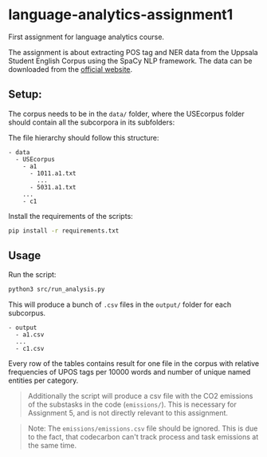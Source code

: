 # language-analytics-assignment1
First assignment for language analytics course.

The assignment is about extracting POS tag and NER data from the Uppsala Student English Corpus using the SpaCy NLP framework.
The data can be downloaded from the [official website](https://ota.bodleian.ox.ac.uk/repository/xmlui/handle/20.500.12024/2457).

## Setup:

The corpus needs to be in the `data/` folder, where the USEcorpus folder should contain all the subcorpora in its subfolders:

The file hierarchy should follow this structure:
```
- data
  - USEcorpus
    - a1
      - 1011.a1.txt
        ...
      - 5031.a1.txt
    ...
    - c1
```

Install the requirements of the scripts:

```bash
pip install -r requirements.txt
```

## Usage

Run the script:

```bash
python3 src/run_analysis.py
```

This will produce a bunch of `.csv` files in the `output/` folder for each subcorpus.

```
- output
  - a1.csv
  ...
  - c1.csv
```

Every row of the tables contains result for one file in the corpus with relative frequencies of UPOS tags per 10000 words and number of unique named entities per category.

> Additionally the script will produce a csv file with the CO2 emissions of the substasks in the code (`emissions/`).
> This is necessary for Assignment 5, and is not directly relevant to this assignment.

> Note: The `emissions/emissions.csv` file should be ignored. This is due to the fact, that codecarbon can't track process and task emissions at the same time.
